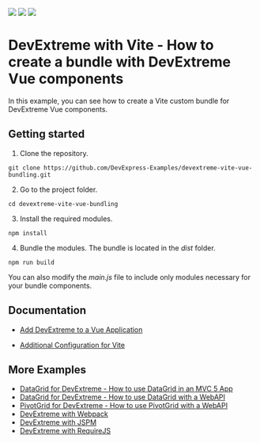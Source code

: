 <!-- default badges list -->
![](https://img.shields.io/endpoint?url=https://codecentral.devexpress.com/api/v1/VersionRange/651444242/23.1.3%2B)
[![](https://img.shields.io/badge/Open_in_DevExpress_Support_Center-FF7200?style=flat-square&logo=DevExpress&logoColor=white)](https://supportcenter.devexpress.com/ticket/details/T1172244)
[![](https://img.shields.io/badge/📖_How_to_use_DevExpress_Examples-e9f6fc?style=flat-square)](https://docs.devexpress.com/GeneralInformation/403183)
<!-- default badges end -->

# DevExtreme with Vite - How to create a bundle with DevExtreme Vue components

In this example, you can see how to create a Vite custom bundle for DevExtreme Vue components. 

## Getting started 
1. Clone the repository.
 ``` text
 git clone https://github.com/DevExpress-Examples/devextreme-vite-vue-bundling.git
 ```

2. Go to the project folder.
 ``` text
 cd devextreme-vite-vue-bundling
 ```

3. Install the required modules.
 ``` text
 npm install
 ```

4. Bundle the modules. The bundle is located in the *dist* folder. 
 ``` text
 npm run build
 ```

You can also modify the *main.js* file to include only modules necessary for your bundle components.

## Documentation

- [Add DevExtreme to a Vue Application](https://js.devexpress.com/Documentation/Guide/Vue_Components/Add_DevExtreme_to_a_Vue_Application/)

- [Additional Configuration for Vite](https://js.devexpress.com/Documentation/Guide/Vue_Components/Add_DevExtreme_to_a_Vue_Application/#Additional_Configuration_for_Vite)

## More Examples

- [DataGrid for DevExtreme - How to use DataGrid in an MVC 5 App](https://github.com/DevExpress-Examples/devextreme-datagrid-mvc5)
- [DataGrid for DevExtreme - How to use DataGrid with a WebAPI](https://github.com/DevExpress-Examples/devextreme-datagrid-with-webapi)
- [PivotGrid for DevExtreme - How to use PivotGrid with a WebAPI](https://github.com/DevExpress-Examples/devextreme-pivotgrid-with-webapi)
- [DevExtreme with Webpack](https://github.com/DevExpress-Examples/devextreme-webpack-examples)
- [DevExtreme with JSPM](https://github.com/DevExpress-Examples/devextreme-jspm-examples)
- [DevExtreme with RequireJS](https://github.com/DevExpress-Examples/devextreme-requirejs-examples)
